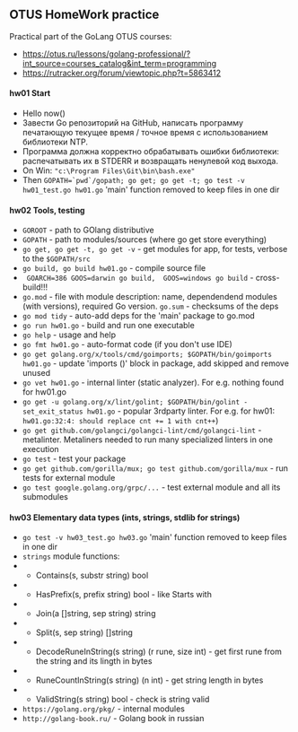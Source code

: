 ## OTUS HomeWork practice

Practical part of the GoLang OTUS courses:
- https://otus.ru/lessons/golang-professional/?int_source=courses_catalog&int_term=programming
- https://rutracker.org/forum/viewtopic.php?t=5863412

#### hw01 Start
- Hello now()
- Завести Go репозиторий на GitHub, написать программу печатающую текущее время / точное время с использованием библиотеки NTP.
- Программа должна корректно обрабатывать ошибки библиотеки: распечатывать их в STDERR и возвращать ненулевой код выхода.
- On Win: ```"c:\Program Files\Git\bin\bash.exe"```
- Then ```GOPATH=`pwd`/gopath; go get; go get -t; go test -v hw01_test.go hw01.go``` 'main' function removed to keep files in one dir

#### hw02 Tools, testing
- ```GOROOT``` - path to GOlang distributive
- ```GOPATH``` - path to modules/sources (where go get store everything)
- ```go get, go get -t, go get -v``` - get modules for app, for tests, verbose to the ```$GOPATH/src```
- ```go build, go build hw01.go``` - compile source file
- ``` GOARCH=386 GOOS=darwin go build,  GOOS=windows go build``` - cross-build!!!
- ```go.mod``` - file with module description: name, dependendend modules (with versions), required Go version. ```go.sum``` - checksums of the deps
- ```go mod tidy``` - auto-add deps for the 'main' package to go.mod
- ```go run hw01.go``` - build and run one executable
- ```go help``` - usage and help
- ```go fmt hw01.go``` - auto-format code (if you don't use IDE)
- ```go get golang.org/x/tools/cmd/goimports; $GOPATH/bin/goimports hw01.go``` - update 'imports ()' block in package, add skipped and remove unused
- ```go vet hw01.go``` - internal linter (static analyzer). For e.g. nothing found for hw01.go
- ```go get -u golang.org/x/lint/golint; $GOPATH/bin/golint -set_exit_status hw01.go``` - popular 3rdparty linter. For e.g. for hw01: ```hw01.go:32:4: should replace cnt += 1 with cnt++```)
- ```go get github.com/golangci/golangci-lint/cmd/golangci-lint``` - metalinter. Metaliners needed to run many specialized linters in one execution
- ```go test``` - test your package
- ```go get github.com/gorilla/mux; go test github.com/gorilla/mux``` - run tests for external module
- ```go test google.golang.org/grpc/...``` - test external module and all its submodules

#### hw03 Elementary data types (ints, strings, stdlib for strings)
- ```go test -v hw03_test.go hw03.go``` 'main' function removed to keep files in one dir
- ```strings``` module functions:
- - Contains(s, substr string) bool
- - HasPrefix(s, prefix string) bool - like Starts with
- - Join(a []string, sep string) string
- - Split(s, sep string) []string
- - DecodeRuneInString(s string) (r rune, size int) - get first rune from the string and its lingth in bytes
- - RuneCountInString(s string) (n int) - get string length in bytes
- - ValidString(s string) bool - check is string valid
- ```https://golang.org/pkg/``` - internal modules
- ```http://golang-book.ru/``` - Golang book in russian

